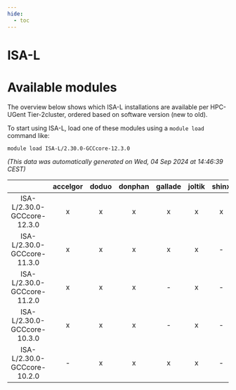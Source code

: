 ```yaml
---
hide:
  - toc
---
```


ISA-L
=====

# Available modules


The overview below shows which ISA-L installations are available per HPC-UGent Tier-2cluster, ordered based on software version (new to old).

To start using ISA-L, load one of these modules using a `module load` command like:

```shell
module load ISA-L/2.30.0-GCCcore-12.3.0
```

*(This data was automatically generated on Wed, 04 Sep 2024 at 14:46:39 CEST)*  

| |accelgor|doduo|donphan|gallade|joltik|shinx|skitty|
| :---: | :---: | :---: | :---: | :---: | :---: | :---: | :---: |
|ISA-L/2.30.0-GCCcore-12.3.0|x|x|x|x|x|x|x|
|ISA-L/2.30.0-GCCcore-11.3.0|x|x|x|x|x|-|x|
|ISA-L/2.30.0-GCCcore-11.2.0|x|x|x|-|x|-|x|
|ISA-L/2.30.0-GCCcore-10.3.0|x|x|x|-|x|-|x|
|ISA-L/2.30.0-GCCcore-10.2.0|-|x|x|x|x|-|x|
